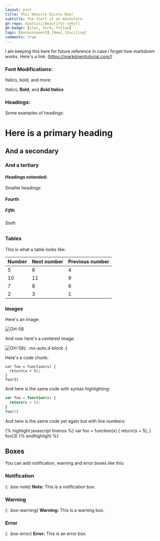 ```yaml
---
layout: post
title: This Website Exists Now!
subtitle: The Start of an Adventure
gh-repo: daattali/beautiful-jekyll
gh-badge: [star, fork, follow]
tags: [Announcement],[New],[Exciting]
comments: true
---
```


I am keeping this here for future reference in case I forget how markdown works.  Here's a link: (https://markdowntutorial.com/)

### Font Modifications:

Italics, bold, and more:

*Italics*, 
**Bold**, 
and ***Bold Italics***

### Headings:

Some examples of headings:

# Here is a primary heading
## And a secondary
### And a tertiary

#### Headings extended:

Smaller headings:

#### Fourth
##### Fifth
###### Sixth

### Tables

This is what a table looks like:

| Number | Next number | Previous number |
| :------ |:--- | :--- |
| 5 | 6 | 4 |
| 10 | 11 | 9 |
| 7 | 8 | 6 |
| 2 | 3 | 1 |

### Images

Here's an image:

![OH-58](https://helihub-wp.s3.amazonaws.com/wp-content/uploads/oh58d-baghad-sunrise-300x300.jpg)

And now here's a centered image:

![OH-58](https://helihub-wp.s3.amazonaws.com/wp-content/uploads/oh58d-baghad-sunrise-300x300.jpg){: .mx-auto.d-block :}

Here's a code chunk:

~~~
var foo = function(x) {
  return(x + 5);
}
foo(3)
~~~

And here is the same code with syntax highlighting:

```javascript
var foo = function(x) {
  return(x + 5);
}
foo(3)
```

And here is the same code yet again but with line numbers:

{% highlight javascript linenos %}
var foo = function(x) {
  return(x + 5);
}
foo(3)
{% endhighlight %}

## Boxes
You can add notification, warning and error boxes like this:

### Notification

{: .box-note}
**Note:** This is a notification box.

### Warning

{: .box-warning}
**Warning:** This is a warning box.

### Error

{: .box-error}
**Error:** This is an error box.
